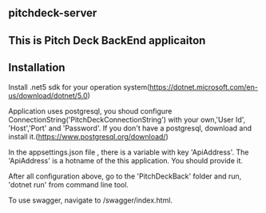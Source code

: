 ## pitchdeck-server

## This is Pitch Deck BackEnd applicaiton

## Installation
  
 Install .net5 sdk for your operation system(https://dotnet.microsoft.com/en-us/download/dotnet/5.0)

 Application uses postgresql, you shoud configure ConnectionString('PitchDeckConnectionString') with your own,'User Id', 'Host','Port' and 'Password'. If you don't have a postgresql, download and install it.(https://www.postgresql.org/download/)

 In the appsettings.json file , there is a variable with key 'ApiAddress'. The 'ApiAddress' is a hotname of the this application. You should provide it.

 After all configuration above, go to the 'PitchDeckBack' folder and run, 'dotnet run' from command line tool.

 To use swagger, navigate to /swagger/index.html.
